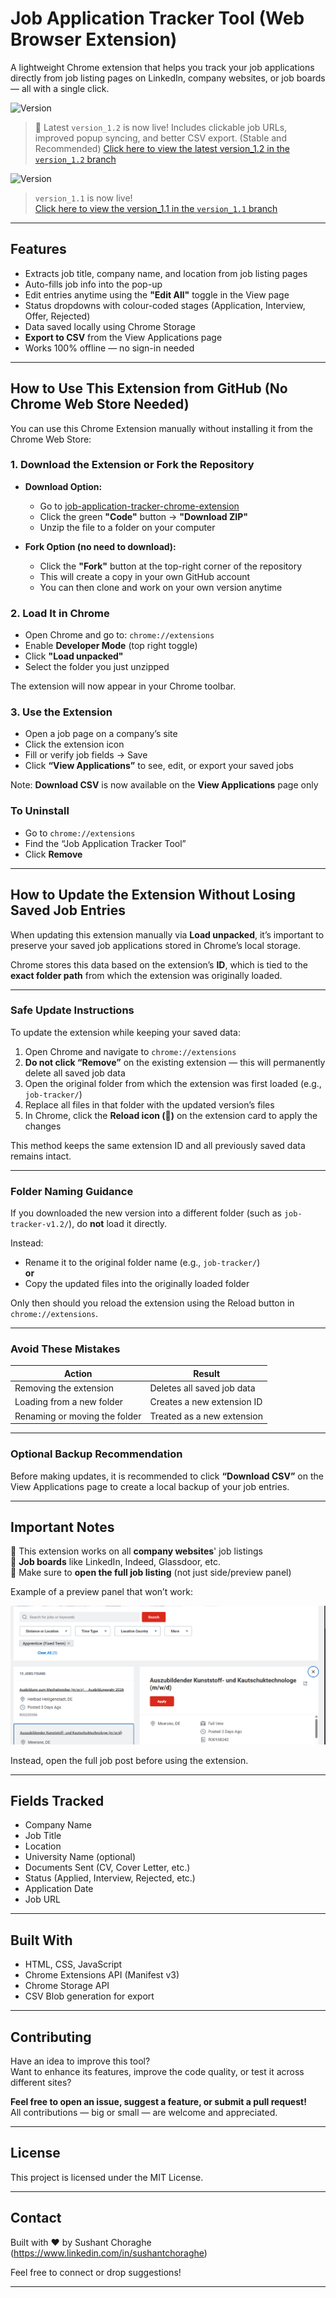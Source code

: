 # Job Application Tracker Tool (Web Browser Extension)

A lightweight Chrome extension that helps you track your job applications directly from job listing pages on LinkedIn, company websites, or job boards — all with a single click.



![Version](https://img.shields.io/badge/version-v1.2.0-blue) 
> 📌 Latest `version_1.2` is now live! Includes clickable job URLs, improved popup syncing, and better CSV export. (Stable and Recommended)
> [Click here to view the latest version_1.2 in the  `version_1.2` branch](https://github.com/SushantChoraghe/job-application-tracker-chrome-extension/tree/version_1.2)


![Version](https://img.shields.io/badge/version-v1.1.0-blue)
>  `version_1.1` is now live!   
> [Click here to view the version_1.1 in the `version_1.1` branch](https://github.com/SushantChoraghe/job-application-tracker-chrome-extension/tree/version_1.1)

---

## Features

- Extracts job title, company name, and location from job listing pages
- Auto-fills job info into the pop-up
- Edit entries anytime using the **"Edit All"** toggle in the View page
- Status dropdowns with colour-coded stages (Application, Interview, Offer, Rejected)
- Data saved locally using Chrome Storage
- **Export to CSV** from the View Applications page
- Works 100% offline — no sign-in needed  

---

## How to Use This Extension from GitHub (No Chrome Web Store Needed)

You can use this Chrome Extension manually without installing it from the Chrome Web Store:

### 1. Download the Extension or Fork the Repository

- **Download Option:**
  - Go to [job-application-tracker-chrome-extension](https://github.com/SushantChoraghe/job-application-tracker-chrome-extension)
  - Click the green **"Code"** button → **"Download ZIP"**
  - Unzip the file to a folder on your computer

- **Fork Option (no need to download):**
  - Click the **"Fork"** button at the top-right corner of the repository
  - This will create a copy in your own GitHub account
  - You can then clone and work on your own version anytime

### 2. Load It in Chrome

- Open Chrome and go to: `chrome://extensions`
- Enable **Developer Mode** (top right toggle)
- Click **"Load unpacked"**
- Select the folder you just unzipped

The extension will now appear in your Chrome toolbar.

### 3. Use the Extension

- Open a job page on a company’s site
- Click the extension icon
- Fill or verify job fields → Save
- Click **“View Applications”** to see, edit, or export your saved jobs  

Note: **Download CSV** is now available on the **View Applications** page only

### To Uninstall

- Go to `chrome://extensions`
- Find the “Job Application Tracker Tool”
- Click **Remove**

---

## How to Update the Extension Without Losing Saved Job Entries

When updating this extension manually via **Load unpacked**, it’s important to preserve your saved job applications stored in Chrome’s local storage.

Chrome stores this data based on the extension’s **ID**, which is tied to the **exact folder path** from which the extension was originally loaded.

---

### Safe Update Instructions

To update the extension while keeping your saved data:

1. Open Chrome and navigate to `chrome://extensions`
2. **Do not click “Remove”** on the existing extension — this will permanently delete all saved job data
3. Open the original folder from which the extension was first loaded (e.g., `job-tracker/`)
4. Replace all files in that folder with the updated version’s files
5. In Chrome, click the **Reload icon (🔁)** on the extension card to apply the changes

This method keeps the same extension ID and all previously saved data remains intact.

---

### Folder Naming Guidance

If you downloaded the new version into a different folder (such as `job-tracker-v1.2/`), do **not** load it directly.

Instead:

- Rename it to the original folder name (e.g., `job-tracker/`)  
  **or**
- Copy the updated files into the originally loaded folder

Only then should you reload the extension using the Reload button in `chrome://extensions`.

---

### Avoid These Mistakes

| Action                        | Result                          |
|------------------------------|---------------------------------|
| Removing the extension       | Deletes all saved job data      |
| Loading from a new folder    | Creates a new extension ID      |
| Renaming or moving the folder| Treated as a new extension      |

---

### Optional Backup Recommendation

Before making updates, it is recommended to click **“Download CSV”** on the View Applications page to create a local backup of your job entries.


---

## Important Notes

🔹 This extension works on all **company websites**' job listings  
🔹 **Job boards** like LinkedIn, Indeed, Glassdoor, etc.  
🔹 Make sure to **open the full job listing** (not just side/preview panel)

Example of a preview panel that won’t work:

![Job Preview Warning](images/job-preview-warning.png)

Instead, open the full job post before using the extension.

---

## Fields Tracked

- Company Name
- Job Title
- Location
- University Name (optional)
- Documents Sent (CV, Cover Letter, etc.)
- Status (Applied, Interview, Rejected, etc.)
- Application Date
- Job URL

---

## Built With

- HTML, CSS, JavaScript
- Chrome Extensions API (Manifest v3)
- Chrome Storage API
- CSV Blob generation for export

---

## Contributing

Have an idea to improve this tool?  
Want to enhance its features, improve the code quality, or test it across different sites?

**Feel free to open an issue, suggest a feature, or submit a pull request!**  
All contributions — big or small — are welcome and appreciated.

---

## License

This project is licensed under the MIT License.

---

## Contact

Built with ❤️ by Sushant Choraghe (https://www.linkedin.com/in/sushantchoraghe)

Feel free to connect or drop suggestions!

---


